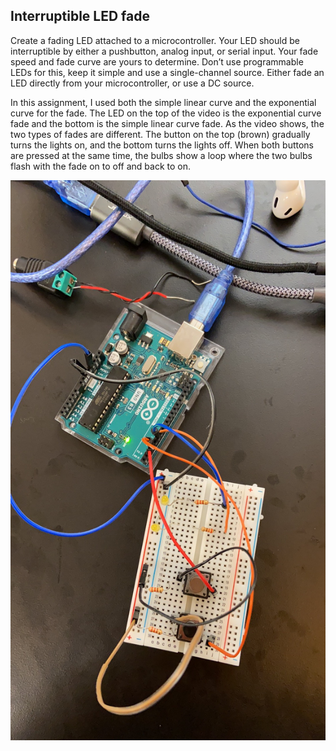 ## Interruptible LED fade

Create a fading LED attached to a microcontroller. Your LED should be interruptible by either a pushbutton, analog input, or serial input. Your fade speed and fade curve are yours to determine. Don’t use programmable LEDs for this, keep it simple and use a single-channel source. Either fade an LED directly from your microcontroller, or use a DC source.

In this assignment, I used both the simple linear curve and the exponential curve for the fade. The LED on the top of the video is the exponential curve fade and the bottom is the simple linear curve fade. As the video shows, the two types of fades are different.
The button on the top (brown) gradually turns the lights on, and the bottom turns the lights off. When both buttons are pressed at the same time, the bulbs show a loop where the two bulbs flash with the fade on to off and back to on.

![This the picture of the circuit.](circuit.jpg)
